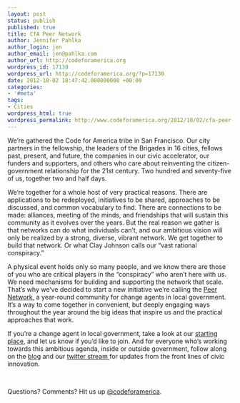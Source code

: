 ```yaml
---
layout: post
status: publish
published: true
title: CfA Peer Network
author: Jennifer Pahlka
author_login: jen
author_email: jen@pahlka.com
author_url: http://codeforamerica.org
wordpress_id: 17130
wordpress_url: http://codeforamerica.org/?p=17130
date: 2012-10-02 18:47:42.000000000 +00:00
categories:
- '#meta'
tags:
- Cities
wordpress_html: true
wordpress_permalink: http://www.codeforamerica.org/2012/10/02/cfa-peer-network/
---
```


<p>We’re gathered the Code for America tribe in San Francisco. Our city partners in the fellowship, the leaders of the Brigades in 16 cities, fellows past, present, and future, the companies in our civic accelerator, our funders and supporters, and others who care about reinventing the citizen-government relationship for the 21st century. Two hundred and seventy-five of us, together two and half days.</p>
<p>We’re together for a whole host of very practical reasons. There are applications to be redeployed, initiatives to be shared, approaches to be discussed, and common vocabulary to find. There are connections to be made: alliances, meeting of the minds, and friendships that will sustain this community as it evolves over the years. But the real reason we gather is that networks can do what individuals can’t, and our ambitious vision will only be realized by a strong, diverse, vibrant network. We get together to build that network. Or what Clay Johnson calls our “vast rational conspiracy.”</p>
<p>A physical event holds only so many people, and we know there are those of you who are critical players in the “conspiracy” who aren’t here with us. We need mechanisms for building and supporting the network that scale. That’s why we’ve decided to start a new initiative we’re calling the <a href="http://cfa.peernetwork.in" target="_blank">Peer Network</a>, a year-round community for change agents in local government. It’s a way to come together in convenient, but deeply engaging ways throughout the year around the big ideas that inspire us and the practical approaches that work.</p>
<p>If you’re a change agent in local government, take a look at our <a href="http://cfa.peernetwork.in" target="_blank">starting place</a>, and let us know if you’d like to join. And for everyone who’s working towards this ambitious agenda, inside or outside government, follow along on the <a href="http://codeforamerica.org/blog" target="_blank">blog</a> and our <a href="http://twitter.com/codeforamerica" target="_blank">twitter stream </a>for updates from the front lines of civic innovation.</p>
<p> </p>
<p>Questions? Comments? Hit us up <a href="http://twitter.com/codeforamerica" target="_blank">@codeforamerica</a>.</p>
